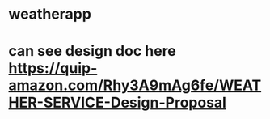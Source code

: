 # weatherapp
# can see design doc here https://quip-amazon.com/Rhy3A9mAg6fe/WEATHER-SERVICE-Design-Proposal